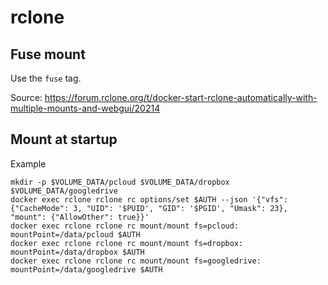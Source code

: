 # rclone



## Fuse mount

Use the `fuse` tag.

Source: https://forum.rclone.org/t/docker-start-rclone-automatically-with-multiple-mounts-and-webgui/20214

## Mount at startup

Example
```
mkdir -p $VOLUME_DATA/pcloud $VOLUME_DATA/dropbox $VOLUME_DATA/googledrive
docker exec rclone rclone rc options/set $AUTH --json '{"vfs": {"CacheMode": 3, "UID": '$PUID', "GID": '$PGID', "Umask": 23}, "mount": {"AllowOther": true}}'
docker exec rclone rclone rc mount/mount fs=pcloud: mountPoint=/data/pcloud $AUTH
docker exec rclone rclone rc mount/mount fs=dropbox: mountPoint=/data/dropbox $AUTH
docker exec rclone rclone rc mount/mount fs=googledrive: mountPoint=/data/googledrive $AUTH
```
